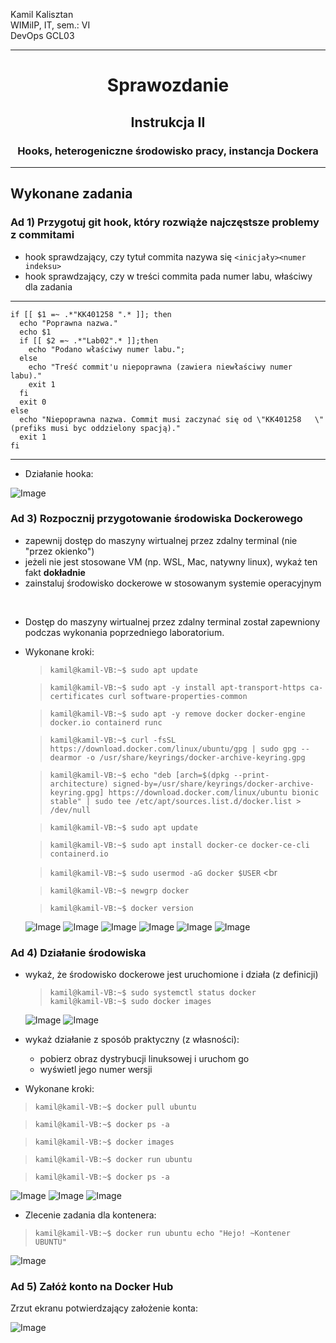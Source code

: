 Kamil Kalisztan <br>
WIMiIP, IT, sem.: VI <br>
DevOps GCL03
___



# <center>Sprawozdanie</center>
## <center>Instrukcja II</center>

### <center>Hooks, heterogeniczne środowisko pracy, instancja Dockera</center>
___

## Wykonane zadania
### Ad 1) Przygotuj git hook, który rozwiąże najczęstsze problemy z commitami
* hook sprawdzający, czy tytuł commita nazywa się ```<inicjały><numer indeksu>```
* hook sprawdzający, czy w treści commita pada numer labu, właściwy dla zadania

---

	if [[ $1 =~ .*"KK401258 ".* ]]; then
	  echo "Poprawna nazwa."
	  echo $1
	  if [[ $2 =~ .*"Lab02".* ]];then
	    echo "Podano właściwy numer labu.";
	  else 
	    echo "Treść commit'u niepoprawna (zawiera niewłaściwy numer labu)."    
	    exit 1
	  fi
	  exit 0
	else
	  echo "Niepoprawna nazwa. Commit musi zaczynać się od \"KK401258 	\"(prefiks musi byc oddzielony spacją)."
	  exit 1
	fi
---
* Działanie hooka:

![Image](./zrzut_ekranu_16.png "zrzut_ekranu_16")

### Ad 3) Rozpocznij przygotowanie środowiska Dockerowego

* zapewnij dostęp do maszyny wirtualnej przez zdalny terminal (nie "przez okienko")
* jeżeli nie jest stosowane VM (np. WSL, Mac, natywny linux), wykaż ten fakt **dokładnie**
* zainstaluj środowisko dockerowe w stosowanym systemie operacyjnym

<br>

* Dostęp do maszyny wirtualnej przez zdalny terminal został zapewniony podczas wykonania poprzedniego laboratorium. 

* Wykonane kroki:
	> ``` kamil@kamil-VB:~$ sudo apt update ``` <br>

	> ``` kamil@kamil-VB:~$ sudo apt -y install apt-transport-https ca-certificates curl software-properties-common ``` <br>

	> ```kamil@kamil-VB:~$ sudo apt -y remove docker docker-engine docker.io containerd runc``` <br>

	> ```kamil@kamil-VB:~$ curl -fsSL https://download.docker.com/linux/ubuntu/gpg | sudo gpg --dearmor -o /usr/share/keyrings/docker-archive-keyring.gpg``` <br>

	> ```kamil@kamil-VB:~$ echo "deb [arch=$(dpkg --print-architecture) signed-by=/usr/share/keyrings/docker-archive-keyring.gpg] https://download.docker.com/linux/ubuntu bionic stable" | sudo tee /etc/apt/sources.list.d/docker.list > /dev/null``` <br>

	> ```kamil@kamil-VB:~$ sudo apt update``` <br>

	> ```kamil@kamil-VB:~$ sudo apt install docker-ce docker-ce-cli containerd.io``` <br>

	> ```kamil@kamil-VB:~$ sudo usermod -aG docker $USER``` <br

	> ```kamil@kamil-VB:~$ newgrp docker``` <br>

	> ```kamil@kamil-VB:~$ docker version``` <br>

	![Image](./zrzut_ekranu_02.png "zrzut_ekranu_02")
	![Image](./zrzut_ekranu_03.png "zrzut_ekranu_03")
	![Image](./zrzut_ekranu_04.png "zrzut_ekranu_04")
	![Image](./zrzut_ekranu_05.png "zrzut_ekranu_05")
	![Image](./zrzut_ekranu_06.png "zrzut_ekranu_06")
	![Image](./zrzut_ekranu_07.png "zrzut_ekranu_07")


### Ad 4) Działanie środowiska
* wykaż, że środowisko dockerowe jest uruchomione i działa (z definicji)
	
	>```kamil@kamil-VB:~$ sudo systemctl status docker``` <br>
	> ```kamil@kamil-VB:~$ sudo docker images``` <br>
	
	![Image](./zrzut_ekranu_09.png "zrzut_ekranu_09")
	![Image](./zrzut_ekranu_10.png "zrzut_ekranu_10")

	
* wykaż działanie z sposób praktyczny (z własności):
	* pobierz obraz dystrybucji linuksowej i uruchom go 
	* wyświetl jego numer wersji
* Wykonane kroki:

>```kamil@kamil-VB:~$ docker pull ubuntu```

>```kamil@kamil-VB:~$ docker ps -a```

>```kamil@kamil-VB:~$ docker images```

>```kamil@kamil-VB:~$ docker run ubuntu```

>```kamil@kamil-VB:~$ docker ps -a```

![Image](./zrzut_ekranu_11.png "zrzut_ekranu_11")
![Image](./zrzut_ekranu_12.png "zrzut_ekranu_12")
![Image](./zrzut_ekranu_13.png "zrzut_ekranu_13")

* Zlecenie zadania dla kontenera:
>```kamil@kamil-VB:~$ docker run ubuntu echo "Hejo! ~Kontener UBUNTU"```

![Image](./zrzut_ekranu_15.png "zrzut_ekranu_15")


### Ad 5) Załóż konto na Docker Hub

Zrzut ekranu potwierdzający założenie konta:

![Image](./zrzut_ekranu_14.png "zrzut_ekranu_14")
